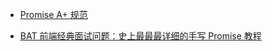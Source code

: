 - [Promise A+ 规范](https://promisesaplus.com/)

- [BAT 前端经典面试问题：史上最最最详细的手写 Promise 教程](https://juejin.cn/post/6844903625769091079)
